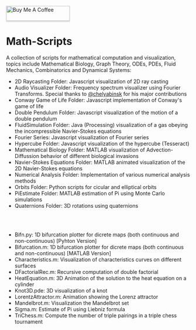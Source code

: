  <a href="https://www.buymeacoffee.com/BambooFlower" target="_blank"><img src="https://www.buymeacoffee.com/assets/img/custom_images/orange_img.png" alt="Buy Me A Coffee" style="height: 41px !important;width: 174px !important;box-shadow: 0px 3px 2px 0px rgba(190, 190, 190, 0.5) !important;-webkit-box-shadow: 0px 3px 2px 0px rgba(190, 190, 190, 0.5) !important;" ></a> 


# Math-Scripts

A collection of scripts for mathematical computation and visualization, topics include Mathematical Biology, Graph Theory, 
ODEs, PDEs, Fluid Mechanics, Combinatorics and Dynamical Systems:

- 2D Raycasting Folder: Javascript visualization of 2D ray casting
- Audio Visualizer Folder: Frequency spectrum visualizer using Fourier Transforms. Special thanks to [@chelyabinsk](https://github.com/chelyabinsk) for his major contributions
- Conway Game of Life Folder: Javascript implementation of Conway's game of life
- Double Pendulum Folder: Javascript visualization of the motion of a double pendulum
- FluidSimulation Folder: Java (Processing) visualization of a gas obeying the incompressible Navier-Stokes equations
- Fourier Series: Javascript visualization of Fourier series 
- Hypercube Folder: Javascript visualization of the hypercube (Tesseract)
- Mathematical Biology Folder: MATLAB visualization of Advection-Diffussion behavior of different biological invasions 
- Navier-Stokes Equations Folder: MATLAB animated visualization of the 2D Navier-Stokes equations
- Numerical Analysis Folder: Implementation of various numerical analysis methods
- Orbits Folder: Python scripts for cicular and elliptical orbits
- PiEstimate Folder: MATLAB estimation of Pi using Monte Carlo simulations
- Quaternions Folder: 3D rotations using quaternions 

<br/><br/>
- Bifn.py: 1D bifurcation plotter for dicrete maps (both continuous and non-continuous) [Pyhton Version]
- Bifurcation.m: 1D bifurcation plotter for dicrete maps (both continuous and non-continuous) [MATLAB Version]
- Characteristics.m: Visualization of characteristics curves on different surfaces
- DFactorialRec.m: Recursive computation of double factorial
- HeatEquation.m: 3D Animation of the solution to the heat equation on a cylinder
- Knot3D.pde: 3D visualization of a knot 
- LorentzAttractor.m: Animation showing the Lorenz attractor 
- Mandelbrot.m: Visualization the Mandelbrot set
- Sigma.m: Estimate of Pi using Liebniz formula
- TriChess.m: Compute the number of triple pairings in a triple chess tournament

